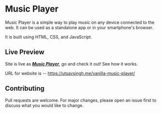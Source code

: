 # Music Player

Music Player is a simple way to play music on any device connected to the web. It can be used as a standalone app or in your smartphone's browser.

It is built using HTML, CSS, and JavaScript.

## Live Preview

Site is live as [**_Music Player_**](https://utsavsingh.me/vanilla-music-player/), go and check it out!
See how it works.

URL for website is --
https://utsavsingh.me/vanilla-music-player/

## Contributing

Pull requests are welcome. For major changes, please open an issue first to discuss what you would like to change.
